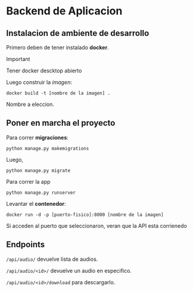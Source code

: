 # Backend de Aplicacion 
## Instalacion de ambiente de desarrollo 
Primero deben de tener instalado  __docker__.

>[!IMPORTANT]
>Tener docker descktop abierto

Luego construir la _imagen_:
```
docker build -t [nombre de la imagen] .
```

Nombre a eleccion.

## Poner en marcha el proyecto
Para correr __migraciones__:
```
python manage.py makemigrations
```
Luego,
```
python manage.py migrate
```
Para correr la app 
```
python manage.py runserver
```
Levantar el __contenedor__:
```
docker run -d -p [puerto-fisico]:8000 [nombre de la imagen]
```
Si acceden al puerto que seleccionaron, veran que la API esta corrienedo
## Endpoints
`/api/audio/` devuelve lista de audios.

`/api/audio/<id>/` devuelve un audio en especifico.

`/api/audio/<id>/download` para descargarlo.